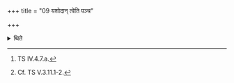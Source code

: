+++
title = "09 यशोदान् त्वेति पञ्च"

+++

<details><summary>थिते</summary>

9. With yaśodāṁ tvā[^1] he places the five Yaśodā (Glory giver-) (bricks).[^2]   

[^1]: TS IV.4.7.a.  

[^2]: Cf. TS V.3.11.1-2. 
</details>
